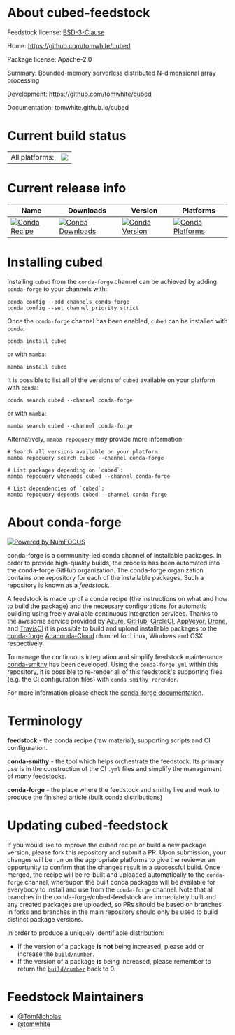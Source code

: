 About cubed-feedstock
=====================

Feedstock license: [BSD-3-Clause](https://github.com/conda-forge/cubed-feedstock/blob/main/LICENSE.txt)

Home: https://github.com/tomwhite/cubed

Package license: Apache-2.0

Summary: Bounded-memory serverless distributed N-dimensional array processing

Development: https://github.com/tomwhite/cubed

Documentation: tomwhite.github.io/cubed

Current build status
====================


<table><tr><td>All platforms:</td>
    <td>
      <a href="https://dev.azure.com/conda-forge/feedstock-builds/_build/latest?definitionId=19464&branchName=main">
        <img src="https://dev.azure.com/conda-forge/feedstock-builds/_apis/build/status/cubed-feedstock?branchName=main">
      </a>
    </td>
  </tr>
</table>

Current release info
====================

| Name | Downloads | Version | Platforms |
| --- | --- | --- | --- |
| [![Conda Recipe](https://img.shields.io/badge/recipe-cubed-green.svg)](https://anaconda.org/conda-forge/cubed) | [![Conda Downloads](https://img.shields.io/conda/dn/conda-forge/cubed.svg)](https://anaconda.org/conda-forge/cubed) | [![Conda Version](https://img.shields.io/conda/vn/conda-forge/cubed.svg)](https://anaconda.org/conda-forge/cubed) | [![Conda Platforms](https://img.shields.io/conda/pn/conda-forge/cubed.svg)](https://anaconda.org/conda-forge/cubed) |

Installing cubed
================

Installing `cubed` from the `conda-forge` channel can be achieved by adding `conda-forge` to your channels with:

```
conda config --add channels conda-forge
conda config --set channel_priority strict
```

Once the `conda-forge` channel has been enabled, `cubed` can be installed with `conda`:

```
conda install cubed
```

or with `mamba`:

```
mamba install cubed
```

It is possible to list all of the versions of `cubed` available on your platform with `conda`:

```
conda search cubed --channel conda-forge
```

or with `mamba`:

```
mamba search cubed --channel conda-forge
```

Alternatively, `mamba repoquery` may provide more information:

```
# Search all versions available on your platform:
mamba repoquery search cubed --channel conda-forge

# List packages depending on `cubed`:
mamba repoquery whoneeds cubed --channel conda-forge

# List dependencies of `cubed`:
mamba repoquery depends cubed --channel conda-forge
```


About conda-forge
=================

[![Powered by
NumFOCUS](https://img.shields.io/badge/powered%20by-NumFOCUS-orange.svg?style=flat&colorA=E1523D&colorB=007D8A)](https://numfocus.org)

conda-forge is a community-led conda channel of installable packages.
In order to provide high-quality builds, the process has been automated into the
conda-forge GitHub organization. The conda-forge organization contains one repository
for each of the installable packages. Such a repository is known as a *feedstock*.

A feedstock is made up of a conda recipe (the instructions on what and how to build
the package) and the necessary configurations for automatic building using freely
available continuous integration services. Thanks to the awesome service provided by
[Azure](https://azure.microsoft.com/en-us/services/devops/), [GitHub](https://github.com/),
[CircleCI](https://circleci.com/), [AppVeyor](https://www.appveyor.com/),
[Drone](https://cloud.drone.io/welcome), and [TravisCI](https://travis-ci.com/)
it is possible to build and upload installable packages to the
[conda-forge](https://anaconda.org/conda-forge) [Anaconda-Cloud](https://anaconda.org/)
channel for Linux, Windows and OSX respectively.

To manage the continuous integration and simplify feedstock maintenance
[conda-smithy](https://github.com/conda-forge/conda-smithy) has been developed.
Using the ``conda-forge.yml`` within this repository, it is possible to re-render all of
this feedstock's supporting files (e.g. the CI configuration files) with ``conda smithy rerender``.

For more information please check the [conda-forge documentation](https://conda-forge.org/docs/).

Terminology
===========

**feedstock** - the conda recipe (raw material), supporting scripts and CI configuration.

**conda-smithy** - the tool which helps orchestrate the feedstock.
                   Its primary use is in the construction of the CI ``.yml`` files
                   and simplify the management of *many* feedstocks.

**conda-forge** - the place where the feedstock and smithy live and work to
                  produce the finished article (built conda distributions)


Updating cubed-feedstock
========================

If you would like to improve the cubed recipe or build a new
package version, please fork this repository and submit a PR. Upon submission,
your changes will be run on the appropriate platforms to give the reviewer an
opportunity to confirm that the changes result in a successful build. Once
merged, the recipe will be re-built and uploaded automatically to the
`conda-forge` channel, whereupon the built conda packages will be available for
everybody to install and use from the `conda-forge` channel.
Note that all branches in the conda-forge/cubed-feedstock are
immediately built and any created packages are uploaded, so PRs should be based
on branches in forks and branches in the main repository should only be used to
build distinct package versions.

In order to produce a uniquely identifiable distribution:
 * If the version of a package **is not** being increased, please add or increase
   the [``build/number``](https://docs.conda.io/projects/conda-build/en/latest/resources/define-metadata.html#build-number-and-string).
 * If the version of a package **is** being increased, please remember to return
   the [``build/number``](https://docs.conda.io/projects/conda-build/en/latest/resources/define-metadata.html#build-number-and-string)
   back to 0.

Feedstock Maintainers
=====================

* [@TomNicholas](https://github.com/TomNicholas/)
* [@tomwhite](https://github.com/tomwhite/)

